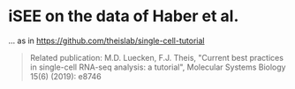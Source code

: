 # iSEE on the data of Haber et al.

... as in https://github.com/theislab/single-cell-tutorial

> Related publication: M.D. Luecken, F.J. Theis, "Current best practices in single-cell RNA-seq analysis: a tutorial", Molecular Systems Biology 15(6) (2019): e8746
